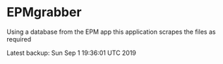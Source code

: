 # EPMgrabber
Using a database from the EPM app this application scrapes the files as required


Latest backup: Sun Sep 1 19:36:01 UTC 2019
